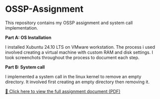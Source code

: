 # OSSP-Assignment
This repository contains my OSSP assignment and system call implementation.

**Part A: OS Installation**

I installed Xubuntu 24.10 LTS on VMware workstation. The process i used involved creating a virtual machine with custom RAM and disk settings. I took screenchots throughout the process to document each step.

**Part B: System call**

I implemented a system call in the linux kernel to remove an empty directory. It involved first creating an empty directory then removing it.

[📄 Click here to view the full assignment document (PDF)](./OSSP_Individual_Hanan-Seid-Mohammed_BDU1601698_B.pdf)
